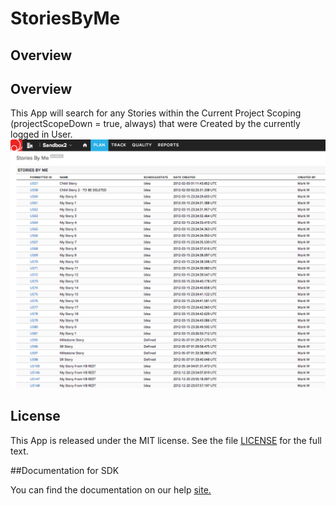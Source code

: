 StoriesByMe
=========================

## Overview


## Overview
This App will search for any Stories within the Current Project Scoping (projectScopeDown = true, always) that were
Created by the currently logged in User.
![Stories-CreatedByMe](https://raw.githubusercontent.com/markwilliams970/Stories-CreatedByMe/master/images/screenshot1.png)

## License

This App is released under the MIT license.  See the file [LICENSE](./LICENSE) for the full text.

##Documentation for SDK

You can find the documentation on our help [site.](https://help.rallydev.com/apps/2.0rc2/doc/)
